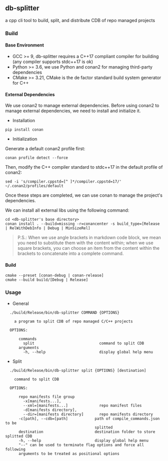 ## db-splitter

a cpp cli tool to build, split, and distribute CDB of repo managed projects

### Build

#### Base Environment

-   GCC >= 9, db-splitter requires a C++17 compliant compiler for building (any compiler supports stdc++17 is ok)
-   Python >= 3.6, we use Python and conan2 for managing third-party dependencies
-   CMake >= 3.21, CMake is the de factor standard build system generator for C++

#### External Dependencies

We use conan2 to manage external dependencies. Before using conan2 to manage external dependencies, we need to install and initialize it.

-   Installation

```shell
pip install conan
```

-   Initialization

Generate a default conan2 profile first:

```shell
conan profile detect --force
```

Then, modify the C++ compiler standard to stdc++17 in the default profile of conan2:

```shell
sed -i 's/compiler.cppstd=[^ ]*/compiler.cppstd=17/' ~/.conan2/profiles/default
```

Once these steps are completed, we can use conan to manage the project's dependencies.

We can install all external libs using the following command:

```shell
cd <db-splitter's base directory>
conan install . --build=missing -r=conancenter -s build_type=[Release | RelWithDebInfo | Debug | MinSizeRel]
```

> P.S.: When we use angle brackets in markdown code block, we mean you need to substitute them with the content within; when we use square brackets, you can choose an item from the content within the brackets to concatenate into a complete command.

#### Build

```shell
cmake --preset [conan-debug | conan-release]
cmake --build build/[Debug | Release]
```

### Usage

-   General

```shell
  ./build/Release/bin/db-splitter COMMAND {OPTIONS}

    a program to split CDB of repo managed C/C++ projects

  OPTIONS:

      commands
        split                             command to split CDB
      arguments
        -h, --help                        display global help menu
```

-   Split

```shell
  ./build/Release/bin/db-splitter split {OPTIONS} [destination]

    command to split CDB

  OPTIONS:

      repo manifests file group
        -x[manifests...],
        --xml=[manifests...]              repo manifest files
        -d[manifests directory],
        --dir=[manifests directory]       repo manifests directory
      -c[path], --cdb=[path]            path of compile_commands.json to be
                                        splitted
      destination                       destination folder to store splitted CDB
      -h, --help                        display global help menu
      "--" can be used to terminate flag options and force all following
      arguments to be treated as positional options

```
